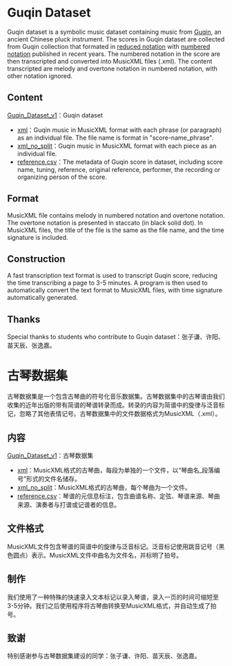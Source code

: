 
# Guqin Dataset
Guqin dataset is a symbolic music dataset containing music from [Guqin](https://en.wikipedia.org/wiki/Guqin), an ancient Chinese pluck instrument. The scores in Guqin dataset are collected from Guqin collection that formated in [reduced notation](https://en.wikipedia.org/wiki/Guqin_notation) with [numbered notation](https://en.wikipedia.org/wiki/Numbered_musical_notation) published in recent years. The numbered notation in the score are then transcripted and converted into MusicXML files (.xml). The content transcripted are melody and overtone notation in numbered notation, with other notation ignored.

## Content
[Guqin_Dataset_v1](https://github.com/lukewys/Guqin-Dataset/tree/master/Guqin_Dataset_v1 "Guqin_Dataset_v1")：Guqin dataset

* [xml](https://github.com/lukewys/Guqin-Dataset/tree/master/Guqin_Dataset_v1/xml "xml")：Guqin music in MusicXML format with each phrase (or paragraph) as an individual file. The file name is format in "score-name_phrase".
* [xml_no_split](https://github.com/lukewys/Guqin-Dataset/tree/master/Guqin_Dataset_v1/xml_no_split "xml_no_split")：Guqin music in MusicXML format with each piece as an individual file.
* [reference.csv](https://github.com/lukewys/Guqin-Dataset/blob/master/Guqin_Dataset_v1/reference.csv "reference.csv")：The metadata of Guqin score in dataset, including score name, tuning, reference, original reference, performer, the recording or organizing person of the score.
        
 ## Format

MusicXML file contains melody in numbered notation and overtone notation. The overtone notation is presented in staccato (in black solid dot).  In MusicXML files, the title of the file is the same as the file name, and the time signature is included.

## Construction

A fast transcription text format is used to transcript Guqin score, reducing the time transcribing a page to 3-5 minutes. A program is then used to automatically convert the text format to MusicXML files, with time signature automatically generated.

## Thanks

Special thanks to students who contribute to Guqin dataset：张子谦、许阳、苗天辰、张逸嘉。

# 古琴数据集

古琴数据集是一个包含古琴曲的符号化音乐数据集。古琴数据集中的古琴谱由我们收集的近年出版的带有简谱的琴谱转录而成。转录的内容为简谱中的旋律与泛音标记，忽略了其他表情记号。古琴数据集中的文件数据格式为MusicXML（.xml）。


## 内容

[Guqin_Dataset_v1](https://github.com/lukewys/Guqin-Dataset/tree/master/Guqin_Dataset_v1 "Guqin_Dataset_v1")：古琴数据集

* [xml](https://github.com/lukewys/Guqin-Dataset/tree/master/Guqin_Dataset_v1/xml "xml")：MusicXML格式的古琴曲，每段为单独的一个文件，以“琴曲名_段落编号”形式的文件名储存。
* [xml_no_split](https://github.com/lukewys/Guqin-Dataset/tree/master/Guqin_Dataset_v1/xml_no_split "xml_no_split")：MusicXML格式的古琴曲，每个琴曲为一个文件。
* [reference.csv](https://github.com/lukewys/Guqin-Dataset/blob/master/Guqin_Dataset_v1/reference.csv "reference.csv")：琴谱的元信息标注，包含曲谱名称、定弦、琴谱来源、琴曲来源、演奏者与打谱或记谱者的信息。

## 文件格式

MusicXML文件包含琴谱的简谱中的旋律与泛音标记。泛音标记使用跳音记号（黑色圆点）表示。MusicXML文件中曲名为文件名，并标明了拍号。

## 制作

我们使用了一种特殊的快速录入文本标记以录入琴谱，录入一页的时间可缩短至3-5分钟。我们之后使用程序将古琴曲转换至MusicXML格式，并自动生成了拍号。

## 致谢

特别感谢参与古琴数据集建设的同学：张子谦、许阳、苗天辰、张逸嘉。

